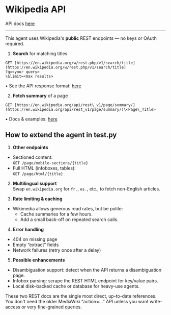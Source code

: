 # Wikipedia API

API docs [here](https://en.wikipedia.org/api/rest_v1/)

---

This agent uses Wikipedia's **public** REST endpoints — no keys or OAuth required.

1. **Search** for matching titles  
```
GET [https://en.wikipedia.org/w/rest.php/v1/search/title](https://en.wikipedia.org/w/rest.php/v1/search/title)
?q=<your query>
\&limit=<max results>
```
• See the API response format:  [here](https://en.wikipedia.org/api/rest_v1/search/title)
 

2. **Fetch summary** of a page  
```
GET [https://en.wikipedia.org/api/rest\_v1/page/summary/](https://en.wikipedia.org/api/rest_v1/page/summary/)\<Page\_Title>
```
• Docs & examples:  [here](https://en.wikipedia.org/api/rest_v1/#/Page%20content/get_page_summary__title_)

## How to extend the agent in test.py

1. **Other endpoints**  
- Sectioned content:  
  `GET /page/mobile-sections/{title}`  
- Full HTML (infoboxes, tables):  
  `GET /page/html/{title}`  

2. **Multilingual support**  
Swap `en.wikipedia.org` for `fr.`, `es.`, etc., to fetch non-English articles.

3. **Rate limiting & caching**  
- Wikimedia allows generous read rates, but be polite:  
  - Cache summaries for a few hours.  
  - Add a small back-off on repeated search calls.

4. **Error handling**  
- 404 on missing page  
- Empty “extract” fields  
- Network failures (retry once after a delay)

5. **Possible enhancements**  
- Disambiguation support: detect when the API returns a disambiguation page.  
- Infobox parsing: scrape the REST HTML endpoint for key/value pairs.  
- Local disk–backed cache or database for heavy-use agents.

These two REST docs are the single most direct, up-to-date references. You don't need the older MediaWiki “action=…” API unless you want write-access or very fine-grained queries.

